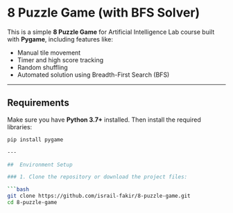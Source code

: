 # 8 Puzzle Game (with BFS Solver)

This is a simple **8 Puzzle Game** for Artificial Intelligence Lab course built with **Pygame**, including features like:
- Manual tile movement
- Timer and high score tracking
- Random shuffling
- Automated solution using Breadth-First Search (BFS)

---

## Requirements

Make sure you have **Python 3.7+** installed. Then install the required libraries:

```bash
pip install pygame

---

##  Environment Setup

### 1. Clone the repository or download the project files:

```bash
git clone https://github.com/israil-fakir/8-puzzle-game.git
cd 8-puzzle-game